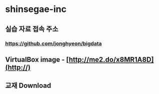 # shinsegae-inc
## 실습 자료 접속 주소
### https://github.com/jonghyeon/bigdata
## VirtualBox image - [http://me2.do/x8MR1A8D](http://)
## 교재 Download
